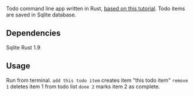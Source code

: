 Todo command line app written in Rust, [based on this tutorial](http://fredrik.anderzon.se/2016/05/10/rust-for-node-developers-part-1-introduction/). Todo items are saved in Sqlite database.

## Dependencies
Sqlite
Rust 1.9

## Usage
Run from terminal.
`add this todo item` creates item "this todo item"
`remove 1` deletes item 1 from todo list
`done 2` marks item 2 as complete.